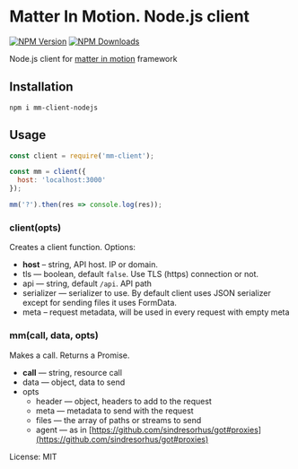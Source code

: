 # Matter In Motion. Node.js client

[![NPM Version](https://img.shields.io/npm/v/mm-client-nodejs.svg?style=flat-square)](https://www.npmjs.com/package/mm-client-nodejs)
[![NPM Downloads](https://img.shields.io/npm/dt/mm-client-nodejs.svg?style=flat-square)](https://www.npmjs.com/package/mm-client-nodejs)

Node.js client for [matter in motion](https://github.com/matter-in-motion/mm) framework

## Installation

`npm i mm-client-nodejs`

## Usage

```js
const client = require('mm-client');

const mm = client({
  host: 'localhost:3000'
});

mm('?').then(res => console.log(res));
```

### client(opts)

Creates a client function. Options:

* **host** – string, API host. IP or domain.
* tls — boolean, default `false`. Use TLS (https) connection or not.
* api — string, default `/api`. API path
* serializer — serializer to use. By default client uses JSON serializer except for sending files it uses FormData.
* meta – request metadata, will be used in every request with empty meta

### mm(call, data, opts)

Makes a call. Returns a Promise.

* **call** — string, resource call
* data — object, data to send
* opts
  - header — object, headers to add to the request
  - meta — metadata to send with the request
  - files — the array of paths or streams to send
  - agent — as in [https://github.com/sindresorhus/got#proxies](https://github.com/sindresorhus/got#proxies)

License: MIT

